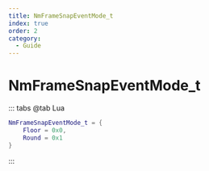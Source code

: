 ```yaml
---
title: NmFrameSnapEventMode_t
index: true
order: 2
category:
  - Guide
---
```


# NmFrameSnapEventMode_t
::: tabs
@tab Lua
```lua
NmFrameSnapEventMode_t = {
    Floor = 0x0,
    Round = 0x1
}
```
:::